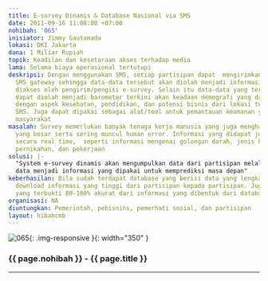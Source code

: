 ```yaml
---
title: E-survey Dinamis & Database Nasional via SMS
date: 2011-09-16 11:08:00 +07:00
nohibah: '065'
inisiator: Jimmy Gautamada
lokasi: DKI Jakarta
dana: 1 Miliar Rupiah
topik: Keadilan dan kesetaraan akses terhadap media
lama: Selama biaya operasional tertutupi
deskripsi: Dengan menggunakan SMS, setiap partisipan dapat  mengirimkan SMS ke sebuah
  SMS gateway sehingga data-data tersebut akan diolah menjadi informasi yang dapat
  diakses oleh pengirim/pengisi e-survey. Selain itu data-data yang tersimpan di database
  dapat diolah menjadi barometer terkini akan keadaan demografi yang dapat dikaitkan
  dengan aspek kesehatan, pendidikan, dan potensi bisnis dari lokasi tempat pengirim
  SMS. Juga dapat dipakai sebagai alat/tool untuk pemantauan keamanan yang swadaya
  masyarakat
masalah: Survey memerlukan banyak tenaga kerja manusia yang juga menghabiskan biaya
  yang besar serta sering muncul human error. Informasi yang didapat juga akan diolah
  secara real time,  seperti informasi mengenai golongan darah, jenis kelamin, status
  pernikahan, dan pekerjaan
solusi: |-
  "System e-survey dinamis akan mengumpulkan data dari partisipan melalui SMS ke suatu database yang akan diolah dengan mesin AI (artificial intelligence/kecerdasan buatan). Bersama para staff analisa database, AI akan belajar tentang cara-cara mengolah
  data menjadi informasi yang dipakai untuk memprediksi masa depan"
keberhasilan: Bila sudah terdapat database yang berisi data yang lengkap dan tingkat
  download informasi yang tinggi dari partisipan kepada partisipan. Juga adanya prediksi
  yang terbukti 80-100% akurat dari informasi yang dibentuk dari database
organisasi: NA
diuntungkan: Pemerintah, pebisnins, pemerhati sosial, dan partisipan
layout: hibahcmb
---
```


![065](/static/img/hibahcmb/065.png){: .img-responsive }{: width="350" }

### {{ page.nohibah }} - {{ page.title }}

---

